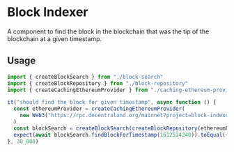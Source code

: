 # Block Indexer

A component to find the block in the blockchain that was the tip of the blockchain at a given timestamp.

## Usage

```ts
import { createBlockSearch } from "./block-search"
import { createBlockRepository } from "./block-repository"
import { createCachingEthereumProvider } from "./caching-ethereum-provider"

it("should find the block for given timestamp", async function () {
  const ethereumProvider = createCachingEthereumProvider(
    new Web3("https://rpc.decentraland.org/mainnet?project=block-indexer").eth
  )
  const blockSearch = createBlockSearch(createBlockRepository(ethereumProvider))
  expect(await blockSearch.findBlockForTimestamp(1612524240)).toEqual({ block: 11795935, timestamp: 1612524239 })
}, 30_000)
```
